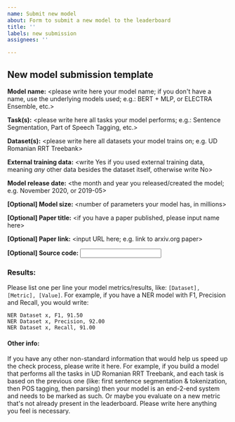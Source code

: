 ```yaml
---
name: Submit new model
about: Form to submit a new model to the leaderboard
title: ''
labels: new submission
assignees: ''

---
```


## New model submission template

**Model name:** <please write here your model name; if you don't have a name, use the underlying models used; e.g.: BERT + MLP, or ELECTRA Ensemble, etc.>

**Task(s):** <please write here all tasks your model performs; e.g.: Sentence Segmentation, Part of Speech Tagging, etc.>
 
**Dataset(s):** <please write here all datasets your model trains on; e.g. UD Romanian RRT Treebank>

**External training data:** <write Yes if you used external training data, meaning *any* other data besides the dataset itself, otherwise write No>

**Model release date:** <the month and year you released/created the model; e.g. November 2020, or 2019-05>

**[Optional] Model size:** <number of parameters your model has, in millions>

**[Optional] Paper title:** <if you have a paper published, please input name here>

**[Optional] Paper link:** <input URL here; e.g. link to arxiv.org paper>

**[Optional] Source code:** <input link to Github or other code repository here>

### Results:

Please list one per line your model metrics/results, like: ``[Dataset], [Metric], [Value]``. For example, if you have a NER model with F1, Precision and Recall, you would write:
```
NER Dataset x, F1, 91.50
NER Dataset x, Precision, 92.00
NER Dataset x, Recall, 91.00
```

#### Other info:

If you have any other non-standard information that would help us speed up the check process, please write it here. For example, if you build a model that performs all the tasks in UD Romanian RRT Treebank, and each task is based on the previous one (like: first sentence segmentation & tokenization, then POS tagging, then parsing) then your model is an end-2-end system and needs to be marked as such. Or maybe you evaluate on a new metric that's not already present in the leaderboard. Please write here anything you feel is necessary.
